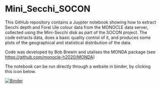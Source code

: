# Mini_Secchi_SOCON

This GitHub repository contains a Juypter notebook showing how to extract Secchi depth and Forel Ule colour data from the MONOCLE data server, collected using the Mini-Secchi disk as part of the SOCON project. The code extracts data, does a basic quality control of it, and produces some plots of the geographical and statistical distribution of the data. 

Code was developed by Bob Brewin and utalises the MONDA package (see https://github.com/monocle-h2020/MONDA)

The notebook can be run directly through a website in binder, by clicking this icon below.

[![Binder](https://mybinder.org/badge_logo.svg)](https://mybinder.org/v2/gh/rjbrewin/Mini_Secchi_SOCON/HEAD)
